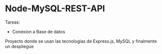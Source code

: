 # Node-MySQL-REST-API 


Tareas: 

- Conexion a Base de datos



Proyecto donde se usan las tecnologias de Express.js, MySQL y finalmente un despliegue 

